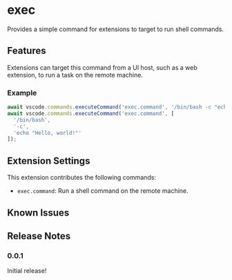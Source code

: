 # exec

Provides a simple command for extensions to target to run shell commands.

## Features

Extensions can target this command from a UI host, such as a web extension, to run a task on the remote machine.

### Example

```typescript
await vscode.commands.executeCommand('exec.command', '/bin/bash -c "echo Hello, world!"');
await vscode.commands.executeCommand('exec.command', [
  '/bin/bash',
  '-c',
  'echo "Hello, world!"'
]);
```

## Extension Settings

This extension contributes the following commands:

- `exec.command`: Run a shell command on the remote machine.

## Known Issues

## Release Notes

### 0.0.1

Initial release!
